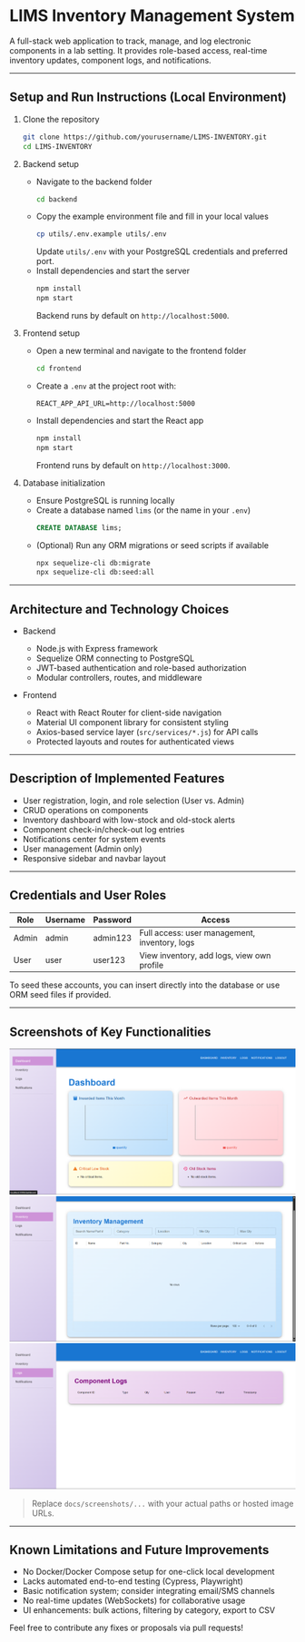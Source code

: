 # LIMS Inventory Management System

A full-stack web application to track, manage, and log electronic components in a lab setting. It provides role-based access, real-time inventory updates, component logs, and notifications.

---

## Setup and Run Instructions (Local Environment)

1. Clone the repository  
   ```bash
   git clone https://github.com/yourusername/LIMS-INVENTORY.git
   cd LIMS-INVENTORY
   ```

2. Backend setup  
   - Navigate to the backend folder  
     ```bash
     cd backend
     ```  
   - Copy the example environment file and fill in your local values  
     ```bash
     cp utils/.env.example utils/.env
     ```  
     Update `utils/.env` with your PostgreSQL credentials and preferred port.  
   - Install dependencies and start the server  
     ```bash
     npm install
     npm start
     ```  
     Backend runs by default on `http://localhost:5000`.

3. Frontend setup  
   - Open a new terminal and navigate to the frontend folder  
     ```bash
     cd frontend
     ```  
   - Create a `.env` at the project root with:  
     ```
     REACT_APP_API_URL=http://localhost:5000
     ```  
   - Install dependencies and start the React app  
     ```bash
     npm install
     npm start
     ```  
     Frontend runs by default on `http://localhost:3000`.

4. Database initialization  
   - Ensure PostgreSQL is running locally  
   - Create a database named `lims` (or the name in your `.env`)  
     ```sql
     CREATE DATABASE lims;
     ```
   - (Optional) Run any ORM migrations or seed scripts if available  
     ```bash
     npx sequelize-cli db:migrate
     npx sequelize-cli db:seed:all
     ```

---

## Architecture and Technology Choices

- Backend  
  - Node.js with Express framework  
  - Sequelize ORM connecting to PostgreSQL  
  - JWT-based authentication and role-based authorization  
  - Modular controllers, routes, and middleware

- Frontend  
  - React with React Router for client-side navigation  
  - Material UI component library for consistent styling  
  - Axios-based service layer (`src/services/*.js`) for API calls  
  - Protected layouts and routes for authenticated views

---

## Description of Implemented Features

- User registration, login, and role selection (User vs. Admin)  
- CRUD operations on components  
- Inventory dashboard with low-stock and old-stock alerts  
- Component check-in/check-out log entries  
- Notifications center for system events  
- User management (Admin only)  
- Responsive sidebar and navbar layout  

---

## Credentials and User Roles

| Role  | Username   | Password    | Access                                         |
|-------|------------|-------------|------------------------------------------------|
| Admin | admin      | admin123    | Full access: user management, inventory, logs  |
| User  | user       | user123     | View inventory, add logs, view own profile     |

To seed these accounts, you can insert directly into the database or use ORM seed files if provided.

---

## Screenshots of Key Functionalities

![Dashboard Overview](docs/screenshots/dashboard.png)  
![Add Component Form](docs/screenshots/add-component.png)  
![Component Logs Modal](docs/screenshots/log-modal.png)  

> Replace `docs/screenshots/...` with your actual paths or hosted image URLs.

---

## Known Limitations and Future Improvements

- No Docker/Docker Compose setup for one-click local development  
- Lacks automated end-to-end testing (Cypress, Playwright)  
- Basic notification system; consider integrating email/SMS channels  
- No real-time updates (WebSockets) for collaborative usage  
- UI enhancements: bulk actions, filtering by category, export to CSV  

Feel free to contribute any fixes or proposals via pull requests!
